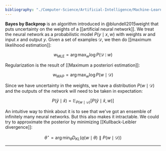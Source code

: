 ```yaml
---
bibliography: "./Computer-Science/Artificial-Intelligence/Machine-Learning/papers.bib"
---
```


**Bayes by Backprop** is an algorithm introduced in @blundell2015weight that puts uncertainty on the weights of a [[artificial neural network]]. We treat the neural network as a probabilistic model $P(y \mid x, w)$ with weights $w$ and input $x$ and output $y$. Given a set of examples $\mathcal{D}$, we then do [[maximum likelihood estimation]]:

$$
w_{\text{MLE}} = \arg\max_w \log P(\mathcal{D} \mid w)
$$

Regularization is the result of [[Maximum a posteriori estimation]]:

$$
w_{\text{MAP}} = \arg\max_w \log P(w \mid \mathcal{D})
$$

Since we have uncertainty in the weights, we have a distribution $P( w \mid \mathcal{D})$ and the outputs of the network will need to be taken in expectation:

$$
P(\hat{y} \mid \hat{x}) = \mathbb{E}_{ P(w \mid \mathcal{D} ) } \left[ P(\hat{y} \mid \hat{x}, w) \right]
$$

An intuitive way to think about it is to see that we've got an ensemble of infinitely many neural networks. But this also makes it intractable. We could try to approximate the posterior by minimizing [[Kullback-Leibler divergence]]:

$$
\theta^\star = \arg\min_\theta D_{KL} \big ( q(w \mid \theta) \parallel P(w \mid \mathcal{D}) \big)
$$

---